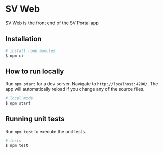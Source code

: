 # SV Web

SV Web is the front end of the SV Portal app

## Installation

```bash
# install node modules
$ npm ci
```

## How to run locally

Run `npm start` for a dev server. Navigate to `http://localhost:4200/`. The app will automatically reload if you change any of the source files.

```bash
# local mode
$ npm start
```

## Running unit tests

Run `npm test` to execute the unit tests.

```bash
# tests
$ npm test
```

